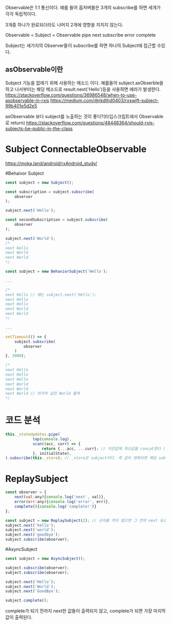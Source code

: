 Observable은 1:1 통신이다.
예를 들어 옵저버블은 3개의 subscribe를 하면 세개가 각각 독립적이다.

3개중 하나가 완료되더라도 나머지 2개에 영향을 끼치지 않는다.

Observable   =   Subject  =   Observable
pipe                           next
subscribe                      error
                               complete

Subject는 세가지의 Observer들이 subscribe를 하면 하나의 Subject에 접근할 수있다.


## asObservable이란
Subject 기능을 없애기 위해 사용하는 메소드 이다.
예를들어 subject.asObserble을 하고 나서부터는 해당 메소드로
result.next('Hello')등을 사용하면 에러가 발생한다. 
https://stackoverflow.com/questions/36986548/when-to-use-asobservable-in-rxjs
https://medium.com/@rkdthd0403/rxswift-subject-99b401e5d2e5

asObservable 보다 subject를 노출하는 것이 좋다?(타입스크립트에서 Observable로 return)
https://stackoverflow.com/questions/48448364/should-rxjs-subjects-be-public-in-the-class



# Subject ConnectableObservable 
https://moka.land/android/rxAndroid_study/


#Behaivor Subject
```js
const subject = new Subject();

const subscription = subject.subscribe(
    observer
);

subject.next('Hello');

const secondSubscription = subject.subscribe(
    observer
);

subject.next('World');
/*
next Hello
next World
next World
*/
```
```js
const subject = new BehaviorSubject('Hello');

...

/*
next Hello // 얘는 subject.next('Hello');
next Hello
next Hello
next World
next World
*/
```


```js
...

setTimeout(() => {
    subject.subscribe(
        observer
    )
}, 3000);

/*
next Hello 
next Hello
next Hello
next World
next World
next World // 마지막 값인 World 출력 
*/
```


# 코드 분석
```js
this._stateUpdates.pipe(
            tap(console.log),
            scan((acc, curr) => {
                return {...acc, ...curr}; // 이전값에 최신값을 concat한다 (변화가 생긴 것만 수정한다.)
            }, initialState),
).subscribe(this._store); // _store은 subject이다. 즉 값이 변화되면 해당 subject에게 변화를 알린다.
```

# ReplaySubject
```js
const observer = {
    next(val:any){console.log('next', val)},
    error(err:any){console.log('error', err)},
    complete(){console.log('complete!')}
};

const subject = new ReplaySubject(2); // 숫자를 적지 않으면 그 전의 next 요소를 전부 갖고온다.(버퍼역할)
subject.next('hello');
subject.next('world');
subject.next('goodbye');
subject.subscribe(observer);
```

#AsyncSubject

```js
const subject = new AsyncSubject();

subject.subscribe(observer);
subject.subscribe(observer);

subject.next('Hello');
subject.next('World');
subject.next('GoodBye');

subject.complete();
```

complete가 되기 전까지 next한 값들이 출력되지 않고, complete가 되면 가장 마지막 값이 출력된다.
